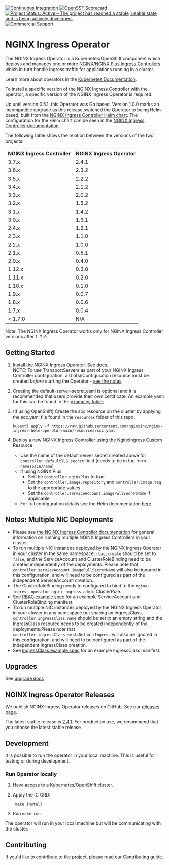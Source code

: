 [![Continuous Integration](https://github.com/nginxinc/nginx-ingress-helm-operator/workflows/Continuous%20Integration/badge.svg)](https://github.com/nginxinc/nginx-ingress-helm-operator/actions)
[![OpenSSF Scorecard](https://api.securityscorecards.dev/projects/github.com/nginxinc/nginx-ingress-helm-operator/badge)](https://api.securityscorecards.dev/projects/github.com/nginxinc/nginx-ingress-helm-operator)
[![Project Status: Active – The project has reached a stable, usable state and is being actively developed.](https://www.repostatus.org/badges/latest/active.svg)](https://www.repostatus.org/#active)
![Commercial Support](https://badgen.net/badge/support/commercial/green?icon=awesome)

# NGINX Ingress Operator

The NGINX Ingress Operator is a Kubernetes/OpenShift component which deploys and manages one or more [NGINX/NGINX Plus Ingress Controllers](https://github.com/nginxinc/kubernetes-ingress) which in turn handle Ingress traffic for applications running in a cluster.

Learn more about operators in the [Kubernetes Documentation](https://kubernetes.io/docs/concepts/extend-kubernetes/operator/).

To install a specific version of the NGINX Ingress Controller with the operator, a specific version of the NGINX Ingress Operator is required.

Up until version 0.5.1, this Operator was Go based. Version 1.0.0 marks an incompatible upgrade as this release switched the Operator to being Helm-based, built from the [NGINX Ingress Controller Helm chart](http://helm.nginx.com/#nginx-ingress-controller). The configuration for the Helm chart can be seen in the [NGINX Ingress Controller documentation](https://docs.nginx.com/nginx-ingress-controller/installation/installation-with-helm/#configuration).

The following table shows the relation between the versions of the two projects:

| NGINX Ingress Controller | NGINX Ingress Operator |
| ------------------------ | ---------------------- |
| 3.7.x                    | 2.4.1                  |
| 3.6.x                    | 2.3.2                  |
| 3.5.x                    | 2.2.2                  |
| 3.4.x                    | 2.1.2                  |
| 3.3.x                    | 2.0.2                  |
| 3.2.x                    | 1.5.2                  |
| 3.1.x                    | 1.4.2                  |
| 3.0.x                    | 1.3.1                  |
| 2.4.x                    | 1.2.1                  |
| 2.3.x                    | 1.1.0                  |
| 2.2.x                    | 1.0.0                  |
| 2.1.x                    | 0.5.1                  |
| 2.0.x                    | 0.4.0                  |
| 1.12.x                   | 0.3.0                  |
| 1.11.x                   | 0.2.0                  |
| 1.10.x                   | 0.1.0                  |
| 1.9.x                    | 0.0.7                  |
| 1.8.x                    | 0.0.6                  |
| 1.7.x                    | 0.0.4                  |
| < 1.7.0                  | N/A                    |

Note: The NGINX Ingress Operator works only for NGINX Ingress Controller versions after `1.7.0`.

## Getting Started

1. Install the NGINX Ingress Operator. See [docs](./docs/installation.md).
   <br> NOTE: To use TransportServers as part of your NGINX Ingress Controller configuration, a GlobalConfiguration resource must be created _before_ starting the Operator - [see the notes](./examples/deployment-oss-min/README.md#TransportServers)
2. Creating the default-server-secret.yaml is optional and it is recommended that users provide their own certificate. An example yaml for this can be found in the [examples folder](https://github.com/nginxinc/nginx-ingress-helm-operator/blob/main/examples/default-server-secret.yaml)
3. (If using OpenShift) Create the scc resource on the cluster by applying the scc.yaml file found in the `resources` folder of this repo:

   ```shell
   kubectl apply -f https://raw.githubusercontent.com/nginxinc/nginx-ingress-helm-operator/main/resources/scc.yaml
   ```

4. Deploy a new NGINX Ingress Controller using the [NginxIngress](./config/samples/charts_v1alpha1_nginxingress.yaml) Custom Resource:
   - Use the name of the default server secret created above for `controller.defaultTLS.secret` field (needs to be in the form `namespace/name`)
   - If using NGINX Plus:
     - Set the `controller.nginxPlus` to true
     - Set the `controller.image.repository` and `controller.image.tag` to the appropriate values
     - Set the `controller.serviceAccount.imagePullSecretName` if applicable
   - For full configuration details see the Helm documentation [here](https://docs.nginx.com/nginx-ingress-controller/installation/installation-with-helm/#configuration).

## Notes: Multiple NIC Deployments

- Please see [the NGINX Ingress Controller documentation](https://docs.nginx.com/nginx-ingress-controller/installation/running-multiple-ingress-controllers/) for general information on running multiple NGINX Ingress Controllers in your cluster.
- To run multiple NIC instances deployed by the NGINX Ingress Operator in your cluster in the same namespace, `rbac.create` should be set to `false`, and the ServiceAccount and ClusterRoleBinding need to be created independently of the deployments. Please note that `controller.serviceAccount.imagePullSecretName` will also be ignored in this configuration, and will need to be configured as part of the independent ServiceAccount creation.
- The ClusterRoleBinding needs to configured to bind to the `nginx-ingress-operator-nginx-ingress-admin` ClusterRole.
- See [RBAC example spec](./resources/rbac-example.yaml) for an example ServiceAccount and ClusterRoleBinding manifest.
- To run multiple NIC instances deployed by the NGINX Ingress Operator in your cluster in any namespace but sharing an IngressClass, `controller.ingressClass.name` should be set to an empty string and the IngressClass resource needs to be created independently of the deployments.Please note that `controller.ingressClass.setAsDefaultIngress` will also be ignored in this configuration, and will need to be configured as part of the independent IngressClass creation.
- See [IngressClass example spec](./resources/ingress-class.yaml) for an example IngressClass manifest.

## Upgrades

See [upgrade docs](./docs/upgrades.md)

## NGINX Ingress Operator Releases

We publish NGINX Ingress Operator releases on GitHub. See our [releases page](https://github.com/nginxinc/nginx-ingress-helm-operator/releases).

The latest stable release is [2.4.1](https://github.com/nginxinc/nginx-ingress-helm-operator/releases/tag/v2.4.1). For production use, we recommend that you choose the latest stable release.

## Development

It is possible to run the operator in your local machine. This is useful for testing or during development.

### Run Operator locally

1. Have access to a Kubernetes/OpenShift cluster.
2. Apply the IC CRD:

   ```shell
    make install
   ```

3. Run `make run`.

The operator will run in your local machine but will be communicating with the cluster.

## Contributing

If you'd like to contribute to the project, please read our [Contributing](./CONTRIBUTING.md) guide.
